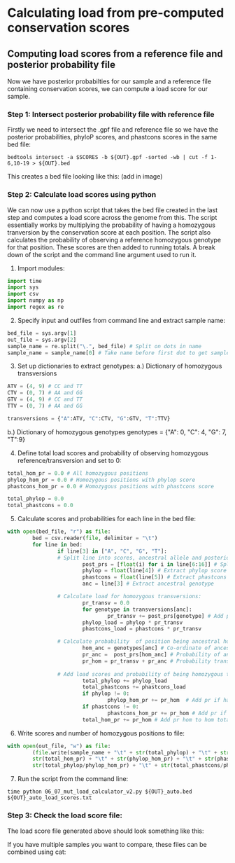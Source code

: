 # Calculating load from pre-computed conservation scores

## Computing load scores from a reference file and posterior probability file

 Now we have posterior probabilties for our sample and a reference file containing conservation scores, we can compute
 a load score for our sample.  
 
### Step 1: Intersect posterior probability file with reference file  
 
Firstly we need to intersect the .gpf file and reference file so we have the posterior probabilities, phyloP scores, and 
phastcons scores in the same bed file:
```linux
bedtools intersect -a $SCORES -b ${OUT}.gpf -sorted -wb | cut -f 1-6,10-19 > ${OUT}.bed
```
This creates a bed file looking like this:
(add in image)

### Step 2: Calculate load scores using python

We can now use a python script that takes the bed file created in the last step and computes a load score across the
genome from this. The script essentially works by multiplying the probability of having a homozygous tranversion by
the conservation score at each position. The script also calculates the probability of observing a reference homozygous 
genotype for that position. These scores are then added to running totals. A break down of the script and the command
line argument used to run it.

1. Import modules:
```python
import time
import sys
import csv
import numpy as np
import regex as re
```

2. Specify input and outfiles from command line and extract sample name:
```python
bed_file = sys.argv[1]
out_file = sys.argv[2]
sample_name = re.split("\.", bed_file) # Split on dots in name
sample_name = sample_name[0] # Take name before first dot to get sample name
```

3. Set up dictionaries to extract genotypes:
a.) Dictionary of homozygous transversions
```python
ATV = (4, 9) # CC and TT
CTV = (0, 7) # AA and GG
GTV = (4, 9) # CC and TT
TTV = (0, 7) # AA and GG

transversions = {"A":ATV, "C":CTV, "G":GTV, "T":TTV}
```

b.) Dictionary of homozygous genotypes
genotypes = {"A": 0, "C": 4, "G": 7, "T":9}

4. Define total load scores and probability of observing homozygous reference/transversion and set to 0:
```python
total_hom_pr = 0.0 # All homozygous positions
phylop_hom_pr = 0.0 # Homozygous positions with phylop score
phastcons_hom_pr = 0.0 # Homozygous positions with phastcons score

total_phylop = 0.0
total_phastcons = 0.0
```

5. Calculate scores and probabilities for each line in the bed file:
```python
with open(bed_file, "r") as file:
        bed = csv.reader(file, delimiter = "\t")
        for line in bed:
                if line[3] in ["A", "C", "G", "T"]:
                # Split line into scores, ancestral allele and posterior probabilities:
                        post_prs = [float(i) for i in line[6:16]] # Split out posterior probabilities
                        phylop = float(line[4]) # Extract phylop score
                        phastcons = float(line[5]) # Extract phastcons score
                        anc = line[3] # Extract ancestral genotype

                # Calculate load for homozygous transversions:
                        pr_transv = 0.0
                        for genotype in transversions[anc]:
                                pr_transv += post_prs[genotype] # Add probability of homozygous transversions
                        phylop_load = phylop * pr_transv
                        phastcons_load = phastcons * pr_transv

                # Calculate probability  of position being ancestral homozygous or tranversion homozygous:
                        hom_anc = genotypes[anc] # Co-ordinate of ancestral genotype in post_pr
                        pr_anc =  post_prs[hom_anc] # Probability of ancestral genotype
                        pr_hom = pr_transv + pr_anc # Probability transv or anc homozygous
                
                # Add load scores and probability of being homozygous to total:
                        total_phylop += phylop_load
                        total_phastcons += phastcons_load
                        if phylop != 0:
                                phylop_hom_pr += pr_hom  # Add pr if has a phylop score for position
                        if phastcons != 0:
                                phastcons_hom_pr += pr_hom # Add pr if has a phastcons score for position
                        total_hom_pr += pr_hom # Add pr hom to hom total
```
6. Write scores and number of homozygous positions to file:
```python
with open(out_file, "w") as file:
        (file.write(sample_name + "\t" + str(total_phylop) + "\t" + str(total_phastcons) + "\t" +
        str(total_hom_pr) + "\t" + str(phylop_hom_pr) + "\t" + str(phastcons_hom_pr) + "\t" +
        str(total_phylop/phylop_hom_pr) + "\t" + str(total_phastcons/phastcons_hom_pr) + "\n"))
```

7. Run the script from the command line:
```linux
time python 06_07_mut_load_calculator_v2.py ${OUT}_auto.bed ${OUT}_auto_load_scores.txt
```

### Step 3: Check the load score file:

The load score file generated above should look something like this:

If you have multiple samples you want to compare, these files can be combined using cat:


